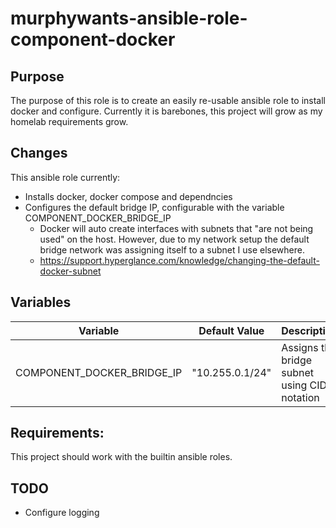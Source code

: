 # murphywants-ansible-role-component-docker

## Purpose
The purpose of this role is to create an easily re-usable ansible role to install docker and configure. Currently it is barebones, this project will grow as my homelab requirements grow.

## Changes
This ansible role currently:
- Installs docker, docker compose and dependncies 
- Configures the default bridge IP, configurable with the variable COMPONENT_DOCKER_BRIDGE_IP
  - Docker will auto create interfaces with subnets that "are not being used" on the host. However, due to my network setup the default bridge network was assigning itself to a subnet I use elsewhere.
  - https://support.hyperglance.com/knowledge/changing-the-default-docker-subnet


## Variables

Variable | Default Value | Description 
---|---|---
COMPONENT_DOCKER_BRIDGE_IP | "10.255.0.1/24" | Assigns the bridge subnet using CIDR notation

## Requirements:
This project should work with the builtin ansible roles.

## TODO
- Configure logging